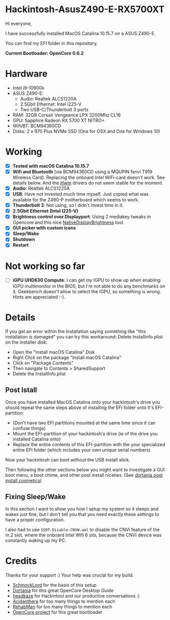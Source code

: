 # Hackintosh-AsusZ490-E-RX5700XT

Hi everyone,

I have successfully installed MacOS Catalina 10.15.7 on a ASUS Z490-E.

You can find my EFI folder in this repository.

**Current Bootloader: OpenCore 0.6.2**

# Hardware
- Intel i9-10900k
- ASUS Z490-E:
	- Audio: Realtek ALCS1220A
	- 2.5Gbit Ethernet: Intel I225-V
	- Two USB-C/Thunderbolt 3 ports
- RAM: 32GB Corsair Vengeance LPX 3200Mhz CL16
- GPU: Sapphire Radeon RX 5700 XT NITRO+
- Wifi/BT: BCM94360CD
- Disks: 2 x 970 Plus NVMe SSD (One for OSX and One for Windows 10)

# Working
- [x] **Tested with macOS Catalina 10.15.7**
- [x] **Wifi and Bluetooth** (via BCM94360CD using a MQUPIN fenvi T919 Wireless Card). Replacing the onboard Intel WiFi-card doesn't work. See details below. And the [itlwm](https://github.com/OpenIntelWireless/itlwm) drivers do not seem stable for the moment.
- [x] **Audio**: Realtek ALCS1220A
- [x] **USB**: Have not invested much time myself. Just copied what was available for the Z490-P motherboard which seems to work.
- [x] **Thunderbolt 3**: Not using, so I didn't invest time in it.
- [x] **2.5Gbit Ethernet (Intel I225-V)**
- [x] **Brightness control over Displayport**: Using 2 mediakey tweaks in Opencore and this nice [NativeDisplayBrightness](https://github.com/Bensge/NativeDisplayBrightness) tool.
- [x] **GUI picker with custom icons**
- [x] **Sleep/Wake**
- [x] **Shutdown**
- [x] **Restart**

# Not working so far
- [ ] **iGPU UHD630 Compute**: I can get my IGPU to show up when enabling IGPU multimonitor in the BIOS, but I'm not able to do any benchmarks on it. Geekbench doesn't allow to select the IGPU, so something is wrong. Hints are appreciated :-).

# Details

If you get an error within the installation saying something like "this installation is damaged" you can try this workaround: 
 Delete Installinfo.plist on the installer disk:
  - Open the "Install macOS Catalina" Disk
  - Right Click on the package "Install macOS Catalina"
  - Click on "Package Contents"
  - Then navigate to Contents > SharedSupport
  - Delete the Installlnfo.plist


## Post Istall

Once you have installed MacOS Catalina onto your hackintosh's drive you should repeat the same steps above of installing the EFI folder onto it's EFI-partition:

  - (Don't have two EFI partitions mounted at the same time since it can confuse things)
  - Mount the EFI-partition of your hackintosh's drive (ie of the drive you installed Catalina onto)
  - Replace the entire contents of this EFI-partition with the your specialized entire EFI folder (which includes your own unique serial numbers)

Now your hackintosh can boot without the USB install stick.

Then following the other sections below you might want to investigate a GUI boot menu, a boot chime, and other post install niceties. (See [dortania post install cosmetics](https://dortania.github.io/OpenCore-Post-Install/cosmetic/gui.html#opencore-beauty-treatment))

## Fixing Sleep/Wake 

In this section I want to show you how I setup my system so it sleeps and wakes just fine, but I don't tell you that you need exactly these settings to have a proper configuration.

I also had to use ```SSDT-Disable-CNVW.aml``` to disable the CNVi feature of the m.2 slot, where the onboard Intel Wifi 6 sits, because the CNVi device was constantly waking up my PC.


# Credits
Thanks for your support :) Your help was crucial for my build.
- [SchmockLord](https://github.com/SchmockLord/Hackintosh-Intel-i9-10900k-Gigabyte-Z490-Vision-D) for the basis of this setup
- [Dortania](https://github.com/dortania) for this great OpenCore Desktop Guide
- [headkaze](https://github.com/headkaze) for Hackintool and our productive conversations :)
- [Acidanthera](https://github.com/acidanthera) for too many things to mention each
- [RehabMan](https://github.com/RehabMan) for too many things to mention each
- [OpenCore project](https://github.com/OpenCorePkg) for this great bootloader